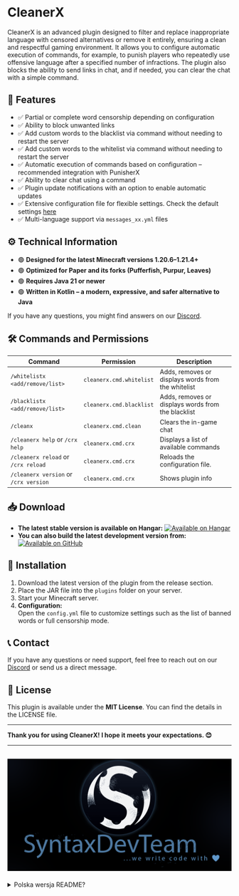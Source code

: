 # CleanerX

CleanerX is an advanced plugin designed to filter and replace inappropriate language with censored alternatives or remove it entirely, ensuring a clean and respectful gaming environment. It allows you to configure automatic execution of commands, for example, to punish players who repeatedly use offensive language after a specified number of infractions. The plugin also blocks the ability to send links in chat, and if needed, you can clear the chat with a simple command.


## 🔹 Features

- ✅ Partial or complete word censorship depending on configuration
- ✅ Ability to block unwanted links
- ✅ Add custom words to the blacklist via command without needing to restart the server
- ✅ Add custom words to the whitelist via command without needing to restart the server
- ✅ Automatic execution of commands based on configuration – recommended integration with PunisherX
- ✅ Ability to clear chat using a command
- ✅ Plugin update notifications with an option to enable automatic updates
- ✅ Extensive configuration file for flexible settings. Check the default settings [here](https://github.com/SyntaxDevTeam/CleanerX/blob/main/src/main/resources/config.yml)
- ✅ Multi-language support via `messages_xx.yml` files

## ⚙️ Technical Information

- 🟢 **Designed for the latest Minecraft versions 1.20.6–1.21.4+**
- 🟢 **Optimized for Paper and its forks (Pufferfish, Purpur, Leaves)**
- 🟢 **Requires Java 21 or newer**
- 🟢 **Written in Kotlin – a modern, expressive, and safer alternative to Java**

If you have any questions, you might find answers on our [Discord](https://discord.gg/Q343kjA2YP).

## 🛠️ Commands and Permissions
| Command                               | Permission               | Description                                        |
|---------------------------------------|--------------------------|----------------------------------------------------|
| `/whitelistx <add/remove/list>`        | `cleanerx.cmd.whitelist` | Adds, removes or displays words from the whitelist |
| `/blacklistx <add/remove/list>`        | `cleanerx.cmd.blacklist` | Adds, removes or displays words from the blacklist |
| `/cleanx`                              | `cleanerx.cmd.clean`     | Clears the in-game chat                            |
| `/cleanerx help` or `/crx help`       | `cleanerx.cmd.crx`       | Displays a list of available commands              |
| `/cleanerx reload` or `/crx reload`   | `cleanerx.cmd.crx`    | Reloads the configuration file.                    |
| `/cleanerx version` or `/crx version` | `cleanerx.cmd.crx`   | Shows plugin info                                  |

## 📥 Download

- **The latest stable version is available on Hangar:**  [![Available on Hangar](https://img.shields.io/hangar/dt/CleanerX)](https://hangar.papermc.io/SyntaxDevTeam/CleanerX)
- **You can also build the latest development version from:**  [![Available on GitHub](https://img.shields.io/badge/GitHub.com-CleanerX-green)](https://github.com/SyntaxDevTeam/CleanerX)

## 🚀 Installation

1. Download the latest version of the plugin from the release section.
2. Place the JAR file into the `plugins` folder on your server.
3. Start your Minecraft server.
4. **Configuration:**  
   Open the `config.yml` file to customize settings such as the list of banned words or full censorship mode.

## 📞 Contact

If you have any questions or need support, feel free to reach out on our [Discord](https://discord.gg/Q343kjA2YP) or send us a direct message.

## 📜 License

This plugin is available under the **MIT License**. You can find the details in the LICENSE file.

---

**Thank you for using CleanerX! I hope it meets your expectations. 😊**

---

![syntaxdevteam_logo.png](assets/syntaxdevteam_logo.png)
---
<details>
<summary>Polska wersja README?</summary>

# CleanerX

CleanerX to zaawansowana wtyczka zaprojektowana do filtrowania i zastępowania nieodpowiedniego języka ocenzurowanymi alternatywami lub całkowitego usuwania go, zapewniając czyste i pełne szacunku środowisko gry. Pozwala na skonfigurowanie automatycznego wykonywanie poleceń, na przykład, aby ukarać graczy, którzy wielokrotnie używają obraźliwego języka po określonej liczbie przekleństw. Wtyczka blokuje również, możliwość wysyłania na czacie linków do stron, a w razie potrzeby możesz wyczyścić czat za pomocą polecenia.

Pełny spis komend i uprawnień znajdziesz [tutaj](https://github.com/SyntaxDevTeam/CleanerX/wiki) 

## Możliwości

* Cenzurowanie częściowe lub całkowite słów w zależności od konfiguracji
* Możliwość blokowania niechcianych linków
* Możliwość dodawania własnych słów do blacklisty za pomoca komendy bez konieczności restartu serwera
* Możliwość dodawania własnych słów do whitelisty za pomoca komendy bez konieczności restartu serwera
* Automatyczne wykonywanie poleceń w zależności od konfiguracji - zalecana współpraca z PunisherX
* Możliwość czyszczenia czatu za pomocą polecenia
* Powiadomienia o aktualizacjach wtyczki z opcją ustawienia automatycznych aktualizacji
* Rozbudowany plik konfiguracyjny do elastycznych ustawień. Sprawdź domyślne ustawienia [tutaj](https://github.com/SyntaxDevTeam/CleanerX/blob/main/src/main/resources/config.yml)
* Wsparcie dla wielu języków przez plik messages_xx.yml

## Informacje techniczne
* [x] CleanerX został zaprojektowany specjalnie pod najnowszą wersję Minecraft 1.20.6-1.21.4+
* [x] Napisany i zoptymalizowano pod silnik Paper oraz jego modyfikacje tj. Pufferfish, Purpur i Leaves
* [x] Wymaga Javy 21 lub nowszej, aby działać poprawnie
* [x] Napisany w nowoczesnym języku programowania Kotlin, który jest bardziej ekspresyjny i bezpieczny niż Java.

Jeśli masz jakieś pytania, być może znajdziesz na nie rozwiązanie na naszym [discordzie](https://discord.gg/Q343kjA2YP)

## Pobierz
* Zawsze aktualna wersja stabilna do pobrania na Hangar [![Available on Hangar](https://img.shields.io/hangar/dt/CleanerX)](https://hangar.papermc.io/SyntaxDevTeam/CleanerX)
* Możesz także samodzielnie zbudować wersję developerską z [![Available on GitHub](https://img.shields.io/badge/GitHub.com-CleanerX-green)](https://github.com/SyntaxDevTeam/CleanerX)


## Instalacja
* Pobierz najnowszą wersję pluginu z sekcji wydań.
* Umieść plik JAR w folderze plugins na swoim serwerze.
* Uruchom serwer Minecraft.
* Konfiguracja
  W pliku config.yml znajdziesz opcje konfiguracyjne, takie jak listę zakazanych słów czy tryb pełnej cenzury.

## Kontakt
Jeśli masz pytania lub potrzebujesz pomocy, śmiało skontaktuj się z nami na naszym [discordzie](https://discord.gg/Q343kjA2YP) lub napisz bezpośrednio na PM

## Licencja
Ten plugin jest dostępny na licencji MIT. Szczegóły znajdziesz w pliku LICENSE.

Dziękuję za korzystanie z CleanerX! Mam nadzieję, że spełni twoje oczekiwania. 😊
</details>

